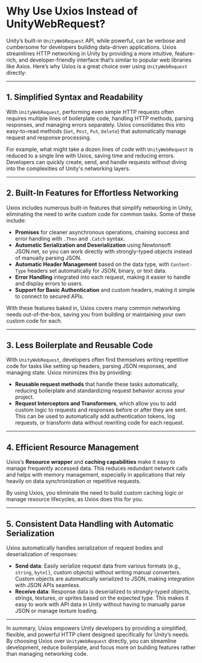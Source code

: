 ﻿# Why Use Uxios Instead of UnityWebRequest?

Unity’s built-in `UnityWebRequest` API, while powerful, can be verbose and cumbersome for developers building
data-driven applications. Uxios streamlines HTTP networking in Unity by providing a more intuitive, feature-rich, and
developer-friendly interface that’s similar to popular web libraries like Axios. Here’s why Uxios is a great choice over
using `UnityWebRequest` directly:

---

## 1. Simplified Syntax and Readability

With `UnityWebRequest`, performing even simple HTTP requests often requires multiple lines of boilerplate code, handling
HTTP methods, parsing responses, and managing errors separately. Uxios consolidates this into easy-to-read
methods (`Get`, `Post`, `Put`, `Delete`) that automatically manage request and response processing.

For example, what might take a dozen lines of code with `UnityWebRequest` is reduced to a single line with Uxios, saving
time and reducing errors. Developers can quickly create, send, and handle requests without diving into the complexities
of Unity's networking layers.

---

## 2. Built-In Features for Effortless Networking

Uxios includes numerous built-in features that simplify networking in Unity, eliminating the need to write custom code
for common tasks. Some of these include:

- **Promises** for cleaner asynchronous operations, chaining success and error handling with `.Then` and `.Catch`
  syntax.
- **Automatic Serialization and Deserialization** using Newtonsoft JSON.net, so you can work directly with
  strongly-typed objects instead of manually parsing JSON.
- **Automatic Header Management** based on the data type, with `Content-Type` headers set automatically for JSON,
  binary, or text data.
- **Error Handling** integrated into each request, making it easier to handle and display errors to users.
- **Support for Basic Authentication** and custom headers, making it simple to connect to secured APIs.

With these features baked in, Uxios covers many common networking needs out-of-the-box, saving you from building or
maintaining your own custom code for each.

---

## 3. Less Boilerplate and Reusable Code

With `UnityWebRequest`, developers often find themselves writing repetitive code for tasks like setting up headers,
parsing JSON responses, and managing state. Uxios minimizes this by providing:

- **Reusable request methods** that handle these tasks automatically, reducing boilerplate and standardizing request
  behavior across your project.
- **Request Interceptors and Transformers**, which allow you to add custom logic to requests and responses before or
  after they are sent. This can be used to automatically add authentication tokens, log requests, or transform data
  without rewriting code for each request.

---

## 4. Efficient Resource Management

Uxios’s **Resource wrapper** and **caching capabilities** make it easy to manage frequently accessed data. This reduces
redundant network calls and helps with memory management, especially in applications that rely heavily on data
synchronization or repetitive requests.

By using Uxios, you eliminate the need to build custom caching logic or manage resource lifecycles, as Uxios does this
for you.

---

## 5. Consistent Data Handling with Automatic Serialization

Uxios automatically handles serialization of request bodies and deserialization of responses:

- **Send data**: Easily serialize request data from various formats (e.g., `string`, `byte[]`, custom objects) without
  writing manual converters. Custom objects are automatically serialized to JSON, making integration with JSON APIs
  seamless.
- **Receive data**: Response data is deserialized to strongly-typed objects, strings, textures, or sprites based on the
  expected type. This makes it easy to work with API data in Unity without having to manually parse JSON or manage
  texture loading.

---

In summary, Uxios empowers Unity developers by providing a simplified, flexible, and powerful HTTP client designed
specifically for Unity’s needs. By choosing Uxios over `UnityWebRequest` directly, you can streamline development, 
reduce boilerplate, and focus more on building features rather than managing networking code.